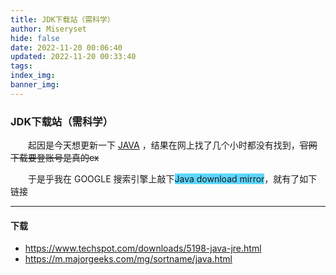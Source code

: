 ```yaml
---
title: JDK下载站（需科学）
author: Miseryset
hide: false
date: 2022-11-20 00:06:40
updated: 2022-11-20 00:33:40
tags:
index_img:
banner_img:
---
```

### JDK下载站（需科学）
&emsp;&emsp;起因是今天想更新一下 [JAVA](https://www.oracle.com/java/) ，结果在网上找了几个小时都没有找到，~~官网下载要登账号是真的ex~~
<!-- more -->
&emsp;&emsp;于是乎我在 GOOGLE 搜索引擎上敲下<span style='background-color:#5dd6ff;'>Java download mirror</span>，就有了如下链接
***
#### 下载
- <https://www.techspot.com/downloads/5198-java-jre.html>
- <https://m.majorgeeks.com/mg/sortname/java.html>
